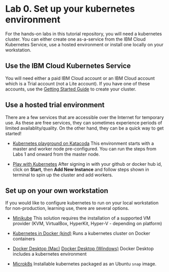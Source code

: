 # Lab 0. Set up your kubernetes environment

For the hands-on labs in this tutorial repository, you will need a kubernetes cluster. You can either create one as-a-service from the IBM Cloud Kubernetes Service, use a hosted environment or install one locally on your workstation.

## Use the IBM Cloud Kubernetes Service

You will need either a paid IBM Cloud account or an IBM Cloud account which is a Trial account (not a Lite account). If you have one of these accounts, use the [Getting Started Guide](https://cloud.ibm.com/docs/containers?topic=containers-getting-started) to create your cluster.

## Use a hosted trial environment

There are a few services that are accessible over the Internet for temporary use. As these are free services, they can sometimes experience periods of limited availablity/quality. On the other hand, they can be a quick way to get started!

* [Kubernetes playground on Katacoda](https://www.katacoda.com/courses/kubernetes/playground) This environment starts with a master and worker node pre-configured. You can run the steps from Labs 1 and onward from the master node.

* [Play with Kubernetes](https://labs.play-with-k8s.com/) After signing in with your github or docker hub id, click on **Start**, then **Add New Instance** and follow steps shown in terminal to spin up the cluster and add workers.

## Set up on your own workstation

If you would like to configure kubernetes to run on your local workstation for non-production, learning use, there are several options.

* [Minikube](https://kubernetes.io/docs/setup/learning-environment/minikube/) This solution requires the installation of a supported VM provider (KVM, VirtualBox, HyperKit, Hyper-V - depending on platform)

* [Kubernetes in Docker (kind)](https://kind.sigs.k8s.io/) Runs a kubernetes cluster on Docker containers

* [Docker Desktop (Mac)](https://docs.docker.com/docker-for-mac/kubernetes/) [Docker Desktop (Windows)](https://docs.docker.com/docker-for-windows/kubernetes/) Docker Desktop includes a kubernetes environment

* [Microk8s](https://microk8s.io/docs/) Installable kubernetes packaged as an Ubuntu `snap` image.
